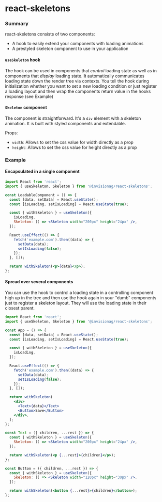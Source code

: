 # react-skeletons

### Summary

react-skeletons consists of two components:

- A hook to easily extend your components with loading animations
- A prestyled skeleton component to use in your application

#### `useSkeleton` hook

The hook can be used in components that _control_ loading state as well as in components that _display_ loading state. It automatically communicates loading state down the render tree via contexts.
You tell the hook during initialization whether you want to set a new loading condition or just register a loading layout and then wrap the components return value in the hooks response (see Example)

#### `Skeleton` component

The component is straightforward. It's a `div` element with a skeleton animation. It is built with styled components and extendable.

Props:

- `width`: Allows to set the css value for width directly as a prop
- `height`: Allows to set the css value for height directly as a prop

### Example

#### Encapsulated in a single component

```jsx
import React from 'react';
import { useSkeleton, Skeleton } from '@invisionag/react-skeletons';

const LoadableComponent = () => {
  const [data, setData] = React.useState();
  const [isLoading, setIsLoading] = React.useState(true);

  const { withSkeleton } = useSkeleton({
    isLoading,
    Skeleton: () => <Skeleton width="200px" height="24px" />,
  });

  React.useEffect(() => {
    fetch('example.com').then((data) => {
      setData(data);
      setIsLoading(false);
    });
  }, []);

  return withSkeleton(<p>{data}</p>);
};
```

#### Spread over several components

You can use the hook to control a loading state in a controlling component high up in the tree and then use the hook again in your "dumb" components just to register a skeleton layout. They will use the loading state in their closest parent.

```jsx
import React from 'react';
import { useSkeleton, Skeleton } from '@invisionag/react-skeletons';

const App = () => {
  const [data, setData] = React.useState();
  const [isLoading, setIsLoading] = React.useState(true);

  const { withSkeleton } = useSkeleton({
    isLoading,
  });

  React.useEffect(() => {
    fetch('example.com').then((data) => {
      setData(data);
      setIsLoading(false);
    });
  }, []);

  return withSkeleton(
    <div>
      <Text>{data}</Text>
      <Button>Save</Button>
    </div>,
  );
};

const Text = ({ children, ...rest }) => {
  const { withSkeleton } = useSkeleton({
    Skeleton: () => <Skeleton width="200px" height="24px" />,
  });

  return withSkeleton(<p {...rest}>{children}</p>);
};

const Button = ({ children, ...rest }) => {
  const { withSkeleton } = useSkeleton({
    Skeleton: () => <Skeleton width="120px" height="30px" />,
  });

  return withSkeleton(<button {...rest}>{children}</button>);
};
```
